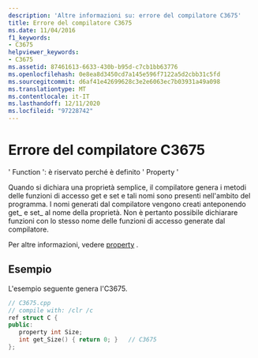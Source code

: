 ```yaml
---
description: 'Altre informazioni su: errore del compilatore C3675'
title: Errore del compilatore C3675
ms.date: 11/04/2016
f1_keywords:
- C3675
helpviewer_keywords:
- C3675
ms.assetid: 87461613-6633-430b-b95d-c7cb1bb63776
ms.openlocfilehash: 0e8ea8d3450cd7a145e596f7122a5d2cbb31c5fd
ms.sourcegitcommit: d6af41e42699628c3e2e6063ec7b03931a49a098
ms.translationtype: MT
ms.contentlocale: it-IT
ms.lasthandoff: 12/11/2020
ms.locfileid: "97228742"
---
```

# <a name="compiler-error-c3675"></a>Errore del compilatore C3675

' Function ': è riservato perché è definito ' Property '

Quando si dichiara una proprietà semplice, il compilatore genera i metodi delle funzioni di accesso get e set e tali nomi sono presenti nell'ambito del programma.  I nomi generati dal compilatore vengono creati anteponendo get_ e set_ al nome della proprietà.  Non è pertanto possibile dichiarare funzioni con lo stesso nome delle funzioni di accesso generate dal compilatore.

Per altre informazioni, vedere [property](../../extensions/property-cpp-component-extensions.md) .

## <a name="example"></a>Esempio

L'esempio seguente genera l'C3675.

```cpp
// C3675.cpp
// compile with: /clr /c
ref struct C {
public:
   property int Size;
   int get_Size() { return 0; }   // C3675
};
```

